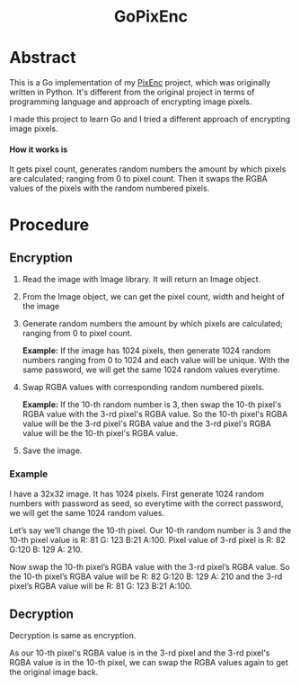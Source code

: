 <div align="center"><h1>GoPixEnc</h1></div>

# Abstract
This is a Go implementation of my [PixEnc](https://github.com/fardinkamal62/PixEnc) project, which was originally written in Python.
It's different from the original project in terms of programming language and approach of encrypting image pixels.

I made this project to learn Go and I tried a different approach of encrypting image pixels.

#### How it works is
It gets pixel count, generates random numbers the amount by which pixels are calculated; ranging from 0 to pixel count. Then it swaps the RGBA values of the pixels with the random numbered pixels.

# Procedure
## Encryption
1. Read the image with Image library. It will return an Image object.
2. From the Image object, we can get the pixel count, width and height of the image
3. Generate random numbers the amount by which pixels are calculated; ranging from 0 to pixel count.
      
   **Example:** If the image has 1024 pixels, then generate 1024 random numbers ranging from 0 to 1024 and each value will be unique. With the same password, we will get the same 1024 random values everytime. 
4. Swap RGBA values with corresponding random numbered pixels.
      
   **Example:** If the 10-th random number is 3, then swap the 10-th pixel's RGBA value with the 3-rd pixel's RGBA value. So the 10-th pixel's RGBA value will be the 3-rd pixel's RGBA value and the 3-rd pixel's RGBA value will be the 10-th pixel's RGBA value.
5. Save the image.

### Example

I have a 32x32 image. It has 1024 pixels. First generate 1024 random numbers with password as seed, so everytime with the correct password, we will get the same 1024 random values.

Let’s say we’ll change the 10-th pixel. Our 10-th random number is 3 and the 10-th pixel value is R: 81 G: 123 B:21 A:100. Pixel value of 3-rd pixel is R: 82 G:120 B: 129 A: 210.

Now swap the 10-th pixel’s RGBA value with the 3-rd pixel’s RGBA value. So the 10-th pixel’s RGBA value will be R: 82 G:120 B: 129 A: 210 and the 3-rd pixel’s RGBA value will be R: 81 G: 123 B:21 A:100.

## Decryption
Decryption is same as encryption.

As our 10-th pixel's RGBA value is in the 3-rd pixel and the 3-rd pixel's RGBA value is in the 10-th pixel, we can swap the RGBA values again to get the original image back. 
